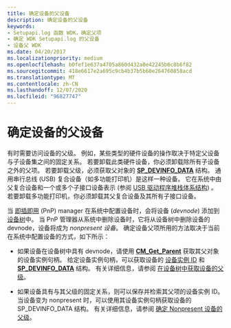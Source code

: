 ```yaml
---
title: 确定设备的父设备
description: 确定设备的父设备
keywords:
- Setupapi.log 函数 WDK，确定父项
- 确定 WDK Setupapi.log 的父设备
- 设备父 WDK
ms.date: 04/20/2017
ms.localizationpriority: medium
ms.openlocfilehash: b0fef1e637a4705a860d432a0e42245b6c8b6f82
ms.sourcegitcommit: 418e6617e2a695c9cb4b37b5b60e264760858acd
ms.translationtype: MT
ms.contentlocale: zh-CN
ms.lasthandoff: 12/07/2020
ms.locfileid: "96827747"
---
```

# <a name="determining-the-parent-of-a-device"></a>确定设备的父设备





有时需要访问设备的父级。 例如，某些类型的硬件设备的操作取决于特定父设备与子设备集之间的固定关系。 若要卸载此类硬件设备，你必须卸载除所有子设备之外的父项。 若要卸载父级，必须获取父对象的 [**SP_DEVINFO_DATA**](/windows/win32/api/setupapi/ns-setupapi-sp_devinfo_data) 结构。 通用串行总线 (USB) 复合设备（如多功能打印机）是这样一种设备。 它在系统中由父复合设备和一个或多个子接口设备表示 (参阅 [USB 驱动程序堆栈体系结构](/windows-hardware/drivers/ddi/index)) 。 若要卸载多功能打印机，你必须卸载其父复合设备及其所有子接口设备。

当 [即插即用](../kernel/introduction-to-plug-and-play.md) (PnP) manager 在系统中配置设备时，会将设备 (*devnode*) 添加到 [设备树](../kernel/device-tree.md)中。 当 PnP 管理器从系统中删除设备时，它将从设备树中删除设备的 devnode，设备将成为 *nonpresent 设备*。 确定设备父项所用的方法取决于当前在系统中配置设备的方式，如下所示：

-   如果设备在设备树中具有 devnode，请使用 [**CM_Get_Parent**](/windows/win32/api/cfgmgr32/nf-cfgmgr32-cm_get_parent) 获取其父对象的设备实例句柄。 给定设备实例句柄，可以获取设备的 [设备实例 ID](device-instance-ids.md) 和 [**SP_DEVINFO_DATA**](/windows/win32/api/setupapi/ns-setupapi-sp_devinfo_data) 结构。 有关详细信息，请参阅 [在设备树中获取设备的父级](obtaining-the-parent-of-a-device-in-the-device-tree.md)。

-   如果设备具有与其父级的固定关系，则可以保存并检索其父项的设备实例 ID。 当设备变为 nonpresent 时，可以使用其设备实例句柄获取设备的 SP_DEVINFO_DATA 结构。 有关详细信息，请参阅 [确定 Nonpresent 设备的父级](determining-the-parent-of-a-nonpresent-device.md)。

